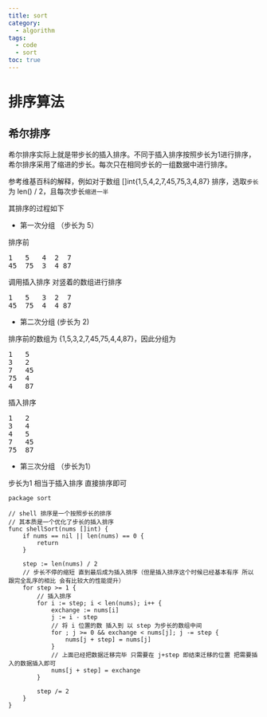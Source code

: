 ```yaml
---
title: sort
category:
  - algorithm
tags:
  - code
  - sort
toc: true
---
```


# 排序算法

## 希尔排序

希尔排序实际上就是带步长的插入排序。不同于插入排序按照步长为1进行排序，希尔排序采用了缩进的步长。每次只在相同步长的一组数据中进行排序。

参考维基百科的解释，例如对于数组 []int{1,5,4,2,7,45,75,3,4,87} 排序，选取`步长`为 len() / 2，且每次步长`缩进一半`

其排序的过程如下

- 第一次分组 （步长为 5）

排序前

<pre>
1   5   4  2  7 
45  75  3  4 87
</pre>

调用插入排序 对竖着的数组进行排序

<pre>
1   5   3  2  7 
45  75  4  4 87
</pre>

- 第二次分组 (步长为 2)

排序前的数组为 {1,5,3,2,7,45,75,4,4,87}，因此分组为

<pre>
1   5
3   2
7   45
75  4
4   87
</pre>

插入排序

<pre>
1   2
3   4
4   5
7   45
75  87
</pre>

- 第三次分组 （步长为1）

步长为1 相当于插入排序 直接排序即可

```golang
package sort

// shell 排序是一个按照步长的排序
// 其本质是一个优化了步长的插入排序
func shellSort(nums []int) {
	if nums == nil || len(nums) == 0 {
		return
	}

	step := len(nums) / 2
	// 步长不停的缩短 直到最后成为插入排序（但是插入排序这个时候已经基本有序 所以跟完全乱序的相比 会有比较大的性能提升）
	for step >= 1 {
		// 插入排序
		for i := step; i < len(nums); i++ {
			exchange := nums[i]
			j := i - step
			// 将 i 位置的数 插入到 以 step 为步长的数组中间
			for ; j >= 0 && exchange < nums[j]; j -= step {
				nums[j + step] = nums[j]
			}
			// 上面已经把数据迁移完毕 只需要在 j+step 即结束迁移的位置 把需要插入的数据插入即可
			nums[j + step] = exchange
		}

		step /= 2
	}
}
```
